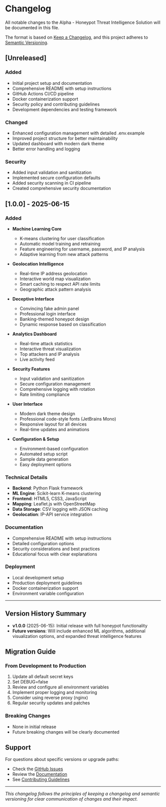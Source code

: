 # Changelog

All notable changes to the Alpha - Honeypot Threat Intelligence Solution will be documented in this file.

The format is based on [Keep a Changelog](https://keepachangelog.com/en/1.0.0/),
and this project adheres to [Semantic Versioning](https://semver.org/spec/v2.0.0.html).

## [Unreleased]

### Added
- Initial project setup and documentation
- Comprehensive README with setup instructions
- GitHub Actions CI/CD pipeline
- Docker containerization support
- Security policy and contributing guidelines
- Development dependencies and testing framework

### Changed
- Enhanced configuration management with detailed .env.example
- Improved project structure for better maintainability
- Updated dashboard with modern dark theme
- Better error handling and logging

### Security
- Added input validation and sanitization
- Implemented secure configuration defaults
- Added security scanning in CI pipeline
- Created comprehensive security documentation

## [1.0.0] - 2025-06-15

### Added
- **Machine Learning Core**
  - K-means clustering for user classification
  - Automatic model training and retraining
  - Feature engineering for username, password, and IP analysis
  - Adaptive learning from new attack patterns

- **Geolocation Intelligence**
  - Real-time IP address geolocation
  - Interactive world map visualization
  - Smart caching to respect API rate limits
  - Geographic attack pattern analysis

- **Deceptive Interface**
  - Convincing fake admin panel
  - Professional login interface
  - Banking-themed honeypot design
  - Dynamic response based on classification

- **Analytics Dashboard**
  - Real-time attack statistics
  - Interactive threat visualization
  - Top attackers and IP analysis
  - Live activity feed

- **Security Features**
  - Input validation and sanitization
  - Secure configuration management
  - Comprehensive logging with rotation
  - Rate limiting compliance

- **User Interface**
  - Modern dark theme design
  - Professional code-style fonts (JetBrains Mono)
  - Responsive layout for all devices
  - Real-time updates and animations

- **Configuration & Setup**
  - Environment-based configuration
  - Automated setup script
  - Sample data generation
  - Easy deployment options

### Technical Details
- **Backend**: Python Flask framework
- **ML Engine**: Scikit-learn K-means clustering
- **Frontend**: HTML5, CSS3, JavaScript
- **Mapping**: Leaflet.js with OpenStreetMap
- **Data Storage**: CSV logging with JSON caching
- **Geolocation**: IP-API service integration

### Documentation
- Comprehensive README with setup instructions
- Detailed configuration options
- Security considerations and best practices
- Educational focus with clear explanations

### Deployment
- Local development setup
- Production deployment guidelines
- Docker containerization support
- Environment variable configuration

---

## Version History Summary

- **v1.0.0** (2025-06-15): Initial release with full honeypot functionality
- **Future versions**: Will include enhanced ML algorithms, additional visualization options, and expanded threat intelligence features

## Migration Guide

### From Development to Production
1. Update all default secret keys
2. Set DEBUG=false
3. Review and configure all environment variables
4. Implement proper logging and monitoring
5. Consider using reverse proxy (nginx)
6. Regular security updates and patches

### Breaking Changes
- None in initial release
- Future breaking changes will be clearly documented

## Support

For questions about specific versions or upgrade paths:
- Check the [GitHub Issues](https://github.com/ApexProgrammer/alpha/issues)
- Review the [Documentation](README.md)
- See [Contributing Guidelines](CONTRIBUTING.md)

---

*This changelog follows the principles of keeping a changelog and semantic versioning for clear communication of changes and their impact.*
